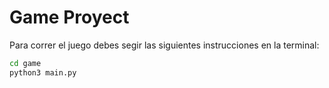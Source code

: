 # Game Proyect

Para correr el juego debes segir las siguientes instrucciones en la terminal:

```sh
cd game
python3 main.py
```